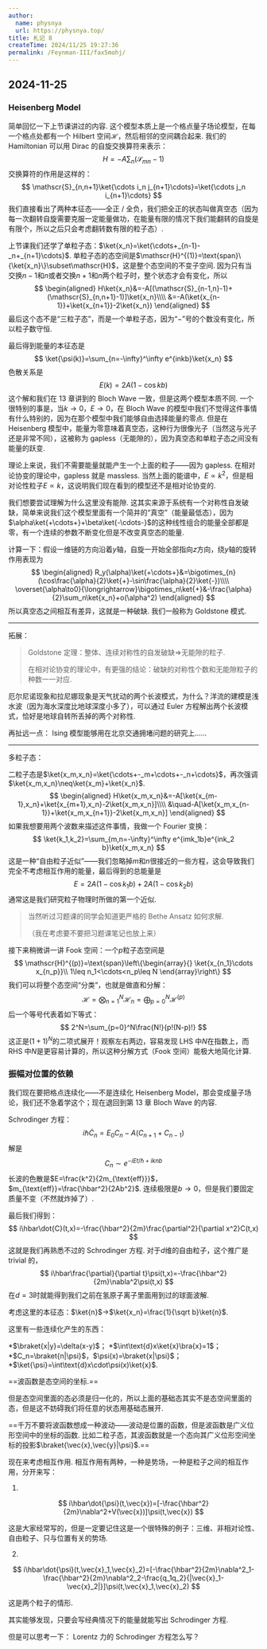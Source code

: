 ```yaml
---
author:
  name: physnya
  url: https://physnya.top/
title: 札记 8
createTime: 2024/11/25 19:27:36
permalink: /Feynman-III/fax5mohj/
---
```

## 2024-11-25

### Heisenberg Model

简单回忆一下上节课讲过的内容. 这个模型本质上是一个格点量子场论模型，在每一个格点处都有一个 Hilbert 空间$\mathscr{H}$，然后相邻的空间耦合起来. 我们的 Hamiltonian 可以用 Dirac 的自旋交换算符来表示：
$$
H=-A\sum_n(\mathscr{S}_{mn}-1)
$$
交换算符的作用是这样的：
$$
\mathscr{S}_{n,n+1}\ket{\cdots i_n j_{n+1}\cdots}=\ket{\cdots j_n i_{n+1}\cdots}
$$
我们直接看出了两种本征态——全正 / 全负，我们把全正的状态叫做真空态（因为每一次翻转自旋需要克服一定能量做功，在能量有限的情况下我们能翻转的自旋是有限个，所以之后只会考虑翻转数有限的粒子态）.

上节课我们还学了单粒子态：$\ket{x_n}=\ket{\cdots+_{n-1}-_n+_{n+1}\cdots}$. 单粒子态的态空间是$\mathscr{H}^{(1)}=\text{span}\{\ket{x_n}\}\subset\mathscr{H}$，这是整个态空间的不变子空间. 因为只有当交换$n-1$和$n$或者交换$n+1$和$n$两个粒子时，整个状态才会有变化，所以
$$
\begin{aligned}
H\ket{x_n}&=-A[(\mathscr{S}_{n-1,n}-1)+(\mathscr{S}_{n,n+1}-1)]\ket{x_n}\\\\
&=-A(\ket{x_{n-1}}+\ket{x_{n+1}}-2\ket{x_n})
\end{aligned}
$$
最后这个态不是“三粒子态”，而是一个单粒子态，因为“$-$”号的个数没有变化，所以粒子数守恒.

最后得到能量的本征态是
$$
\ket{\psi(k)}=\sum_{n=-\infty}^\infty e^{inkb}\ket{x_n}
$$
色散关系是
$$
E(k)=2A(1-\cos kb)
$$
这个解和我们在 13 章讲到的 Bloch Wave 一致，但是这两个模型本质不同. 一个很特别的事是，当$k\to0$，$E\to0$，在 Bloch Wave 的模型中我们不觉得这件事情有什么特别的，因为在那个模型中我们能够自由选择能量的零点. 但是在 Heisenberg 模型中，能量为零意味着真空态，这种行为很像光子（当然这与光子还是非常不同），这被称为 gapless（无能隙的），因为真空态和单粒子态之间没有能量的跃变.

理论上来说，我们不需要能量就能产生一个上面的粒子——因为 gapless. 在相对论协变的理论中，gapless 就是 massless. 当然上面的能谱中，$E\propto k^2$，但是相对论性粒子$E\propto k$，这说明我们现在看到的模型还不是相对论协变的.

我们想要尝试理解为什么这里没有能隙. 这其实来源于系统有一个对称性自发破缺，简单来说我们这个模型里面有一个简并的“真空”（能量最低态），因为$\alpha\ket{+\cdots+}+\beta\ket{-\cdots-}$的这种线性组合的能量全部都是零，有一个连续的参数不断变化但是不改变真空态的能量.

计算一下：假设一维链的方向沿着$y$轴，自旋一开始全部指向$z$方向，绕$y$轴的旋转作用表现为
$$
\begin{aligned}
R_y(\alpha)\ket{+\cdots+}&=\bigotimes_{n}(\cos\frac{\alpha}{2}\ket{+}-\sin\frac{\alpha}{2}\ket{-})\\\\
\overset{\alpha\to0}{\longrightarrow}\bigotimes_n\ket{+}&-\frac{\alpha}{2}\sum_n\ket{x_n}+o(\alpha^2)
\end{aligned}
$$
所以真空态之间相互有差异，这就是一种破缺. 我们一般称为 Goldstone 模式.

---

拓展：

> Goldstone 定理：整体、连续对称性的自发破缺$\Longrightarrow$无能隙的粒子.
>
> 在相对论协变的理论中，有更强的结论：破缺的对称性个数和无能隙粒子的种数一一对应.

厄尔尼诺现象和拉尼娜现象是天气扰动的两个长波模式，为什么？洋流的建模是浅水波（因为海水深度比地球深度小多了），可以通过 Euler 方程解出两个长波模式，恰好是地球自转所丢掉的两个对称性.

再扯远一点： Ising 模型能够用在北京交通拥堵问题的研究上……

---

多粒子态：

二粒子态是$\ket{x_m,x_n}=\ket{\cdots+-_m+\cdots+-_n+\cdots}$，再次强调$\ket{x_m,x_n}\neq\ket{x_m}+\ket{x_n}$.
$$
\begin{aligned}
H\ket{x_m,x_n}&=-A[\ket{x_{m-1},x_n}+\ket{x_{m+1},x_n}-2\ket{x_m,x_n}]\\\\
&\quad-A[\ket{x_m,x_{n-1}}+\ket{x_m,x_{n+1}}-2\ket{x_m,x_n}]
\end{aligned}
$$
如果我想要用两个波数来描述这件事情，我做一个 Fourier 变换：
$$
\ket{k_1,k_2}=\sum_{m,n=-\infty}^\infty e^{imk_1b}e^{ink_2 b}\ket{x_m,x_n}
$$
这是一种“自由粒子近似”——我们忽略掉$m$和$n$很接近的一些方程，这会导致我们完全不考虑相互作用的能量，最后得到的总能量是
$$
E=2A(1-\cos k_1b)+2A(1-\cos k_2b)
$$
通常这是我们研究粒子物理时所做的第一个近似.

> 当然听过习题课的同学会知道更严格的 Bethe Ansatz 如何求解.
>
> （我在考虑要不要把习题课笔记也放上来）

接下来稍微讲一讲 Fook 空间：一个$p$粒子态空间是
$$
\mathscr{H}^{(p)}=\text{span}\left\{\begin{array}{}
\ket{x_{n_1}\cdots x_{n_p}}\\
1\leq n_1<\cdots<n_p\leq N
\end{array}\right\}
$$
我们可以将整个态空间“分类”，也就是做直和分解：
$$
\mathscr{H}=\bigotimes_{n=1}^N\mathscr{H}_n=\bigoplus_{p=0}^N\mathscr{H}^{(p)}
$$
后一个等号代表着如下等式：
$$
2^N=\sum_{p=0}^N\frac{N!}{p!(N-p)!}
$$
这正是$(1+1)^N$的二项式展开！观察左右两边，容易发现 LHS 中$N$在指数上，而 RHS 中$N$是更容易计算的，所以这种分解方式（Fook 空间）能极大地简化计算.

### 振幅对位置的依赖

我们现在要把格点连续化——不是连续化 Heisenberg Model，那会变成量子场论，我们还不急着学这个；现在退回到第 13 章 Bloch Wave 的内容.

Schrodinger 方程：
$$
i\hbar\dot{C}_n=E_0C_n-A(C_{n+1}+C_{n-1})
$$
解是
$$
C_n\sim e^{-iEt/\hbar+iknb}
$$
长波的色散是$E=\frac{k^2}{2m_{\text{eff}}}$，$m_{\text{eff}}=\frac{\hbar^2}{2Ab^2}$. 连续极限是$b\to0$，但是我们要固定质量不变（不然就炸掉了）.

最后我们得到：
$$
i\hbar\dot{C}(t,x)=-\frac{\hbar^2}{2m}\frac{\partial^2}{\partial x^2}C(t,x)
$$
这就是我们再熟悉不过的 Schrodinger 方程. 对于$d$维的自由粒子，这个推广是 trivial 的，
$$
i\hbar\frac{\partial}{\partial t}\psi(t,x)=-\frac{\hbar^2}{2m}\nabla^2\psi(t,x)
$$
在$d=3$时就能得到我们之前在氢原子离子里面用到过的球面波解.

考虑这里的本征态：$\ket{n}$$\longrightarrow$$\ket{x_n}=\frac{1}{\sqrt b}\ket{n}$.

这里有一些连续化产生的东西：

*$\braket{x|y}=\delta(x-y)$；
*$\int\text{d}x\ket{x}\bra{x}=1$；
*$C_n=\braket{n|\psi}$，$\psi(x)=\braket{x|\psi}$；
*$\ket{\psi}=\int\text{d}x\cdot\psi(x)\ket{x}$.

==波函数是态空间的坐标.==

但是态空间里面的态必须是归一化的，所以上面的基础态其实不是态空间里面的态，但是这不妨碍我们将任意的状态用基础态展开.

==千万不要将波函数想成一种波动——波动是位置的函数，但是波函数是广义位形空间中的坐标的函数. 比如二粒子态，其波函数就是一个态向其广义位形空间坐标的投影$\braket{\vec{x},\vec{y}|\psi}$.==

现在来考虑相互作用. 相互作用有两种，一种是势场，一种是粒子之间的相互作用，分开来写：

1.
$$
i\hbar\dot{\psi}(t,\vec{x})=[-\frac{\hbar^2}{2m}\nabla^2+V(\vec{x})]\psi(t,\vec{x})
$$

这是大家经常写的，但是一定要记住这是一个很特殊的例子：三维、非相对论性、自由粒子、只与位置有关的势场.

2.
$$
i\hbar\dot{\psi}(t,\vec{x}_1,\vec{x}_2)=[-\frac{\hbar^2}{2m}\nabla^2_1-\frac{\hbar^2}{2m}\nabla^2_2-\frac{q_1q_2}{|\vec{x}_1-\vec{x}_2|}]\psi(t,\vec{x}_1,\vec{x}_2)
$$

这是两个粒子的情形.

其实能够发现，只要会写经典情况下的能量就能写出 Schrodinger 方程.

但是可以思考一下： Lorentz 力的 Schrodinger 方程怎么写？